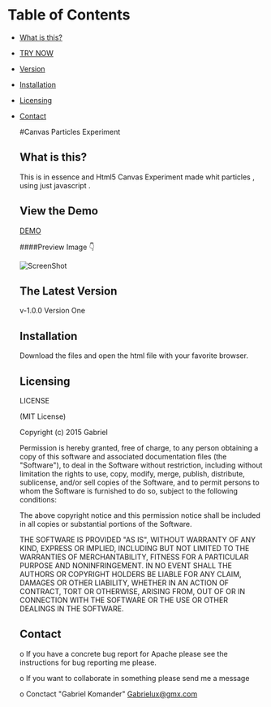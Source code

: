 # Table of Contents
* [What is this?](#What)
* [TRY NOW](#try)
* [Version](#Version)
* [Installation](#Install)
* [Licensing](#license)
* [Contact](#Contacts)


  #Canvas Particles Experiment
		                         	  
  ##
  <a name="What"></a>What is this?
  -----------
  This is in essence and Html5 Canvas Experiment made whit particles ,
  using just javascript .

  <a name="try"></a>View the Demo
  -----------
  [DEMO](http://gabojkz.github.io/drawGame/)

  ####Preview Image :point_down:

  ![ScreenShot](https://raw.githubusercontent.com/gabojkz/CanvasExperiment/master/img/preview.png)


  <a name="Version"></a>The Latest Version
  ------------------
  v-1.0.0 Version One

  <a name="Install"></a>Installation
  -----------

  Download the files and open the html file with your favorite browser.

  <a name="license"></a>Licensing
  ---------

  LICENSE

  (MIT License)

  Copyright (c) 2015 Gabriel

  Permission is hereby granted, free of charge, to any person obtaining a copy of this software and associated documentation files (the "Software"), to deal in the Software without restriction, including without limitation the rights to use, copy, modify, merge, publish, distribute, sublicense, and/or sell copies of the Software, and to permit persons to whom the Software is furnished to do so, subject to the following conditions:

  The above copyright notice and this permission notice shall be included in all copies or substantial portions of the Software.

  THE SOFTWARE IS PROVIDED "AS IS", WITHOUT WARRANTY OF ANY KIND, EXPRESS OR IMPLIED, INCLUDING BUT NOT LIMITED TO THE WARRANTIES OF MERCHANTABILITY, FITNESS FOR A PARTICULAR PURPOSE AND NONINFRINGEMENT. IN NO EVENT SHALL THE AUTHORS OR COPYRIGHT HOLDERS BE LIABLE FOR ANY CLAIM, DAMAGES OR OTHER LIABILITY, WHETHER IN AN ACTION OF CONTRACT, TORT OR OTHERWISE, ARISING FROM, OUT OF OR IN CONNECTION WITH THE SOFTWARE OR THE USE OR OTHER DEALINGS IN THE SOFTWARE.

  Contact
  --------

     o If you have a concrete bug report for Apache please see the instructions
       for bug reporting me please.

     o If you want to collaborate in something please send me a message 

     o <a name="Contacts"></a>Conctact "Gabriel Komander" <Gabrielux@gmx.com>